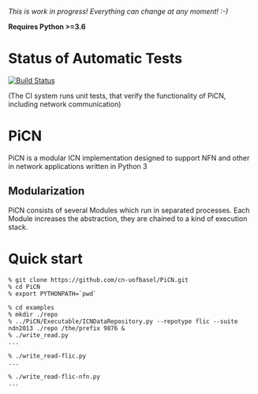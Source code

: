 *This is work in progress! Everything can change at any moment! :-)*

**Requires Python  >=3.6** 

# Status of Automatic Tests

[![Build Status](https://semaphoreci.com/api/v1/cn-unibas/picn/branches/master/badge.svg)](https://semaphoreci.com/cn-unibas/picn)

(The CI system runs unit tests, that verify the functionality of PiCN, including network communication)

# PiCN 
PiCN is a modular ICN implementation designed to support NFN and
other in network applications written in Python 3

## Modularization
PiCN consists of several Modules which run in separated processes. 
Each Module increases the abstraction, they are chained to a kind 
of execution stack.

# Quick start

```
% git clone https://github.com/cn-uofbasel/PiCN.git
% cd PiCN
% export PYTHONPATH=`pwd`

% cd examples
% mkdir ./repo
% ../PiCN/Executable/ICNDataRepository.py --repotype flic --suite ndn2013 ./repo /the/prefix 9876 &
% ./write_read.py
...

% ./write_read-flic.py
...

% ./write_read-flic-nfn.py
...

```
